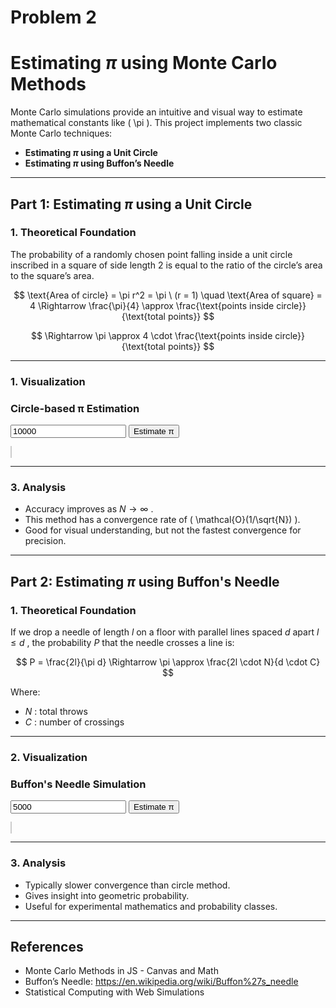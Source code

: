 # Problem 2
# Estimating $\pi$ using Monte Carlo Methods

Monte Carlo simulations provide an intuitive and visual way to estimate mathematical constants like \( \pi \). This project implements two classic Monte Carlo techniques:

- **Estimating $\pi$ using a Unit Circle**
- **Estimating $\pi$ using Buffon’s Needle**

---

## Part 1: Estimating $\pi$ using a Unit Circle

### 1. Theoretical Foundation
The probability of a randomly chosen point falling inside a unit circle inscribed in a square of side length 2 is equal to the ratio of the circle’s area to the square’s area.

$$ \text{Area of circle} = \pi r^2 = \pi \ (r = 1) \quad \text{Area of square} = 4 \Rightarrow \frac{\pi}{4} \approx \frac{\text{points inside circle}}{\text{total points}} $$

$$ \Rightarrow \pi \approx 4 \cdot \frac{\text{points inside circle}}{\text{total points}} $$

---

### 1. Visualization 

<h3>Circle-based π Estimation</h3>
<input type="number" id="numPoints" placeholder="Enter number of points" value="10000" />
<button onclick="simulatePi()">Estimate π</button>
<p id="piEstimate"></p>
<canvas id="circleCanvas" width="400" height="400" style="border:1px solid #ccc;"></canvas>

<script>
function simulatePi() {
  const canvas = document.getElementById('circleCanvas');
  const ctx = canvas.getContext('2d');
  const N = parseInt(document.getElementById('numPoints').value);
  let inside = 0;

  ctx.clearRect(0, 0, canvas.width, canvas.height);

  for (let i = 0; i < N; i++) {
    const x = Math.random() * 2 - 1;
    const y = Math.random() * 2 - 1;
    const cx = 200 + x * 200;
    const cy = 200 + y * 200;
    const color = (x*x + y*y <= 1) ? 'blue' : 'red';
    if (color === 'blue') inside++;

    ctx.fillStyle = color;
    ctx.fillRect(cx, cy, 1, 1);
  }

  const piEstimate = 4 * inside / N;
  document.getElementById('piEstimate').innerText = `Estimated π: ${piEstimate.toFixed(6)}`;
}
</script>


---

### 3. Analysis

- Accuracy improves as $N \to \infty$ .
- This method has a convergence rate of \( \mathcal{O}(1/\sqrt{N}) \).
- Good for visual understanding, but not the fastest convergence for precision.

---

## Part 2: Estimating $\pi$ using Buffon's Needle

### 1. Theoretical Foundation
If we drop a needle of length $l$ on a floor with parallel lines spaced $d$ apart $l \leq d$ , the probability $P$  that the needle crosses a line is:

$$ P = \frac{2l}{\pi d} \Rightarrow \pi \approx \frac{2l \cdot N}{d \cdot C} $$

Where:
- $N$ : total throws
- $C$ : number of crossings

---

### 2. Visualization 

<h3>Buffon's Needle Simulation</h3>
<input type="number" id="needleCount" placeholder="Number of throws" value="5000">
<button onclick="simulateNeedles()">Estimate π</button>
<p id="buffonResult"></p>
<canvas id="buffonCanvas" width="400" height="400" style="border:1px solid #ccc;"></canvas>

<script>
function simulateNeedles() {
  const canvas = document.getElementById('buffonCanvas');
  const ctx = canvas.getContext('2d');
  const N = parseInt(document.getElementById('needleCount').value);
  const l = 40; // Needle length
  const d = 50; // Distance between lines
  const lineSpacing = d;
  let crosses = 0;

  ctx.clearRect(0, 0, canvas.width, canvas.height);

  // Draw horizontal lines
  for (let y = 0; y <= canvas.height; y += lineSpacing) {
    ctx.beginPath();
    ctx.moveTo(0, y);
    ctx.lineTo(canvas.width, y);
    ctx.strokeStyle = '#aaa';
    ctx.stroke();
  }

  for (let i = 0; i < N; i++) {
    const xMid = Math.random() * canvas.width;
    const yMid = Math.random() * canvas.height;
    const theta = Math.random() * Math.PI;
    const dx = (l / 2) * Math.cos(theta);
    const dy = (l / 2) * Math.sin(theta);

    const x1 = xMid - dx;
    const y1 = yMid - dy;
    const x2 = xMid + dx;
    const y2 = yMid + dy;

    let cross = false;
    const yLines = Array.from({length: Math.floor(canvas.height / lineSpacing) + 1}, (_, k) => k * lineSpacing);
    for (const yLine of yLines) {
      if ((y1 < yLine && y2 > yLine) || (y2 < yLine && y1 > yLine)) {
        crosses++;
        cross = true;
        break;
      }
    }

    ctx.beginPath();
    ctx.moveTo(x1, y1);
    ctx.lineTo(x2, y2);
    ctx.strokeStyle = cross ? 'green' : 'orange';
    ctx.stroke();
  }

  const piEstimate = (2 * l * N) / (d * crosses);
  document.getElementById('buffonResult').innerText = `Estimated π: ${piEstimate.toFixed(6)}`;
}
</script>

---

### 3. Analysis
- Typically slower convergence than circle method.
- Gives insight into geometric probability.
- Useful for experimental mathematics and probability classes.

---


## References
- Monte Carlo Methods in JS - Canvas and Math
- Buffon’s Needle: https://en.wikipedia.org/wiki/Buffon%27s_needle
- Statistical Computing with Web Simulations
